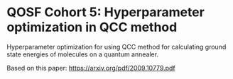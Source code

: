 # QOSF Cohort 5: Hyperparameter optimization in QCC method
Hyperparameter optimization for using QCC method for calculating ground state energies of molecules on a quantum annealer.

Based on this paper:
https://arxiv.org/pdf/2009.10779.pdf
